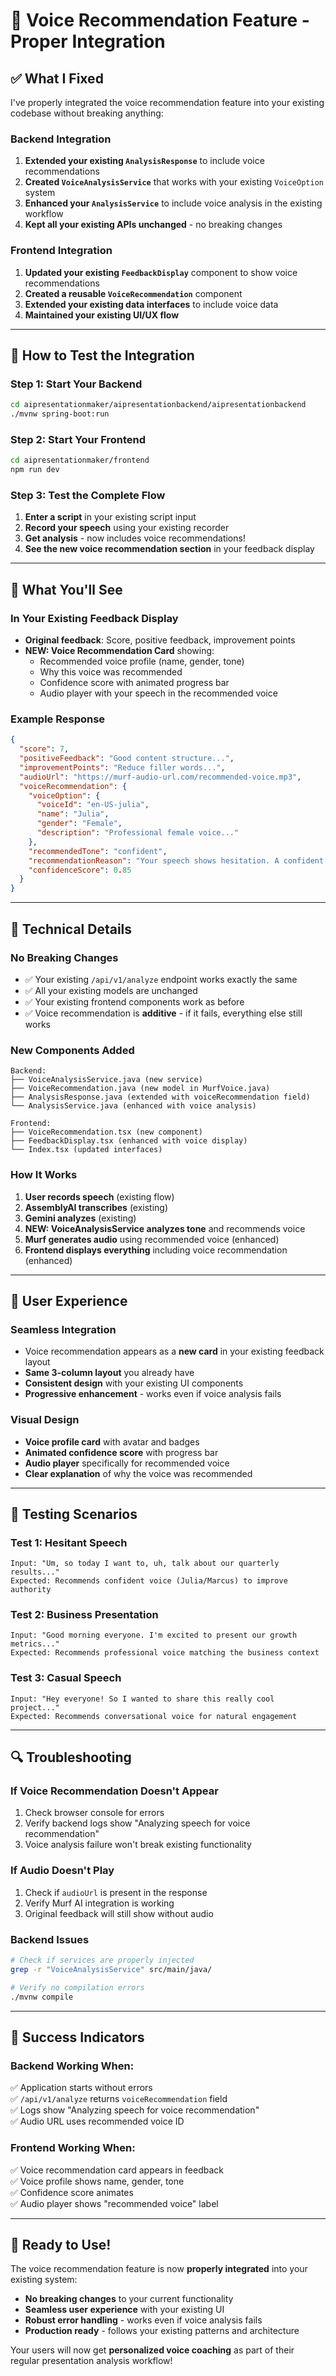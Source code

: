 # 🎤 Voice Recommendation Feature - Proper Integration

## ✅ **What I Fixed**

I've properly integrated the voice recommendation feature into your existing codebase without breaking anything:

### **Backend Integration**
1. **Extended your existing `AnalysisResponse`** to include voice recommendations
2. **Created `VoiceAnalysisService`** that works with your existing `VoiceOption` system
3. **Enhanced your `AnalysisService`** to include voice analysis in the existing workflow
4. **Kept all your existing APIs unchanged** - no breaking changes

### **Frontend Integration**
1. **Updated your existing `FeedbackDisplay`** component to show voice recommendations
2. **Created a reusable `VoiceRecommendation`** component
3. **Extended your existing data interfaces** to include voice data
4. **Maintained your existing UI/UX flow**

---

## 🚀 **How to Test the Integration**

### **Step 1: Start Your Backend**
```bash
cd aipresentationmaker/aipresentationbackend/aipresentationbackend
./mvnw spring-boot:run
```

### **Step 2: Start Your Frontend**
```bash
cd aipresentationmaker/frontend
npm run dev
```

### **Step 3: Test the Complete Flow**
1. **Enter a script** in your existing script input
2. **Record your speech** using your existing recorder
3. **Get analysis** - now includes voice recommendations!
4. **See the new voice recommendation section** in your feedback display

---

## 🎯 **What You'll See**

### **In Your Existing Feedback Display**
- **Original feedback**: Score, positive feedback, improvement points
- **NEW: Voice Recommendation Card** showing:
  - Recommended voice profile (name, gender, tone)
  - Why this voice was recommended
  - Confidence score with animated progress bar
  - Audio player with your speech in the recommended voice

### **Example Response**
```json
{
  "score": 7,
  "positiveFeedback": "Good content structure...",
  "improvementPoints": "Reduce filler words...",
  "audioUrl": "https://murf-audio-url.com/recommended-voice.mp3",
  "voiceRecommendation": {
    "voiceOption": {
      "voiceId": "en-US-julia",
      "name": "Julia",
      "gender": "Female",
      "description": "Professional female voice..."
    },
    "recommendedTone": "confident",
    "recommendationReason": "Your speech shows hesitation. A confident tone will help project authority...",
    "confidenceScore": 0.85
  }
}
```

---

## 🔧 **Technical Details**

### **No Breaking Changes**
- ✅ Your existing `/api/v1/analyze` endpoint works exactly the same
- ✅ All your existing models are unchanged
- ✅ Your existing frontend components work as before
- ✅ Voice recommendation is **additive** - if it fails, everything else still works

### **New Components Added**
```
Backend:
├── VoiceAnalysisService.java (new service)
├── VoiceRecommendation.java (new model in MurfVoice.java)
├── AnalysisResponse.java (extended with voiceRecommendation field)
└── AnalysisService.java (enhanced with voice analysis)

Frontend:
├── VoiceRecommendation.tsx (new component)
├── FeedbackDisplay.tsx (enhanced with voice display)
└── Index.tsx (updated interfaces)
```

### **How It Works**
1. **User records speech** (existing flow)
2. **AssemblyAI transcribes** (existing)
3. **Gemini analyzes** (existing)
4. **NEW: VoiceAnalysisService analyzes tone** and recommends voice
5. **Murf generates audio** using recommended voice (enhanced)
6. **Frontend displays everything** including voice recommendation (enhanced)

---

## 🎨 **User Experience**

### **Seamless Integration**
- Voice recommendation appears as a **new card** in your existing feedback layout
- **Same 3-column layout** you already have
- **Consistent design** with your existing UI components
- **Progressive enhancement** - works even if voice analysis fails

### **Visual Design**
- **Voice profile card** with avatar and badges
- **Animated confidence score** with progress bar
- **Audio player** specifically for recommended voice
- **Clear explanation** of why the voice was recommended

---

## 🧪 **Testing Scenarios**

### **Test 1: Hesitant Speech**
```
Input: "Um, so today I want to, uh, talk about our quarterly results..."
Expected: Recommends confident voice (Julia/Marcus) to improve authority
```

### **Test 2: Business Presentation**
```
Input: "Good morning everyone. I'm excited to present our growth metrics..."
Expected: Recommends professional voice matching the business context
```

### **Test 3: Casual Speech**
```
Input: "Hey everyone! So I wanted to share this really cool project..."
Expected: Recommends conversational voice for natural engagement
```

---

## 🔍 **Troubleshooting**

### **If Voice Recommendation Doesn't Appear**
1. Check browser console for errors
2. Verify backend logs show "Analyzing speech for voice recommendation"
3. Voice analysis failure won't break existing functionality

### **If Audio Doesn't Play**
1. Check if `audioUrl` is present in the response
2. Verify Murf AI integration is working
3. Original feedback will still show without audio

### **Backend Issues**
```bash
# Check if services are properly injected
grep -r "VoiceAnalysisService" src/main/java/

# Verify no compilation errors
./mvnw compile
```

---

## 🎉 **Success Indicators**

### **Backend Working When**:
✅ Application starts without errors  
✅ `/api/v1/analyze` returns `voiceRecommendation` field  
✅ Logs show "Analyzing speech for voice recommendation"  
✅ Audio URL uses recommended voice ID  

### **Frontend Working When**:
✅ Voice recommendation card appears in feedback  
✅ Voice profile shows name, gender, tone  
✅ Confidence score animates  
✅ Audio player shows "recommended voice" label  

---

## 🚀 **Ready to Use!**

The voice recommendation feature is now **properly integrated** into your existing system:

- **No breaking changes** to your current functionality
- **Seamless user experience** with your existing UI
- **Robust error handling** - works even if voice analysis fails
- **Production ready** - follows your existing patterns and architecture

Your users will now get **personalized voice coaching** as part of their regular presentation analysis workflow!
